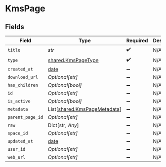 # KmsPage


## Fields

| Field                                                                  | Type                                                                   | Required                                                               | Description                                                            |
| ---------------------------------------------------------------------- | ---------------------------------------------------------------------- | ---------------------------------------------------------------------- | ---------------------------------------------------------------------- |
| `title`                                                                | *str*                                                                  | :heavy_check_mark:                                                     | N/A                                                                    |
| `type`                                                                 | [shared.KmsPageType](../../models/shared/kmspagetype.md)               | :heavy_check_mark:                                                     | N/A                                                                    |
| `created_at`                                                           | [date](https://docs.python.org/3/library/datetime.html#date-objects)   | :heavy_minus_sign:                                                     | N/A                                                                    |
| `download_url`                                                         | *Optional[str]*                                                        | :heavy_minus_sign:                                                     | N/A                                                                    |
| `has_children`                                                         | *Optional[bool]*                                                       | :heavy_minus_sign:                                                     | N/A                                                                    |
| `id`                                                                   | *Optional[str]*                                                        | :heavy_minus_sign:                                                     | N/A                                                                    |
| `is_active`                                                            | *Optional[bool]*                                                       | :heavy_minus_sign:                                                     | N/A                                                                    |
| `metadata`                                                             | List[[shared.KmsPageMetadata](../../models/shared/kmspagemetadata.md)] | :heavy_minus_sign:                                                     | N/A                                                                    |
| `parent_page_id`                                                       | *Optional[str]*                                                        | :heavy_minus_sign:                                                     | N/A                                                                    |
| `raw`                                                                  | Dict[str, *Any*]                                                       | :heavy_minus_sign:                                                     | N/A                                                                    |
| `space_id`                                                             | *Optional[str]*                                                        | :heavy_minus_sign:                                                     | N/A                                                                    |
| `updated_at`                                                           | [date](https://docs.python.org/3/library/datetime.html#date-objects)   | :heavy_minus_sign:                                                     | N/A                                                                    |
| `user_id`                                                              | *Optional[str]*                                                        | :heavy_minus_sign:                                                     | N/A                                                                    |
| `web_url`                                                              | *Optional[str]*                                                        | :heavy_minus_sign:                                                     | N/A                                                                    |